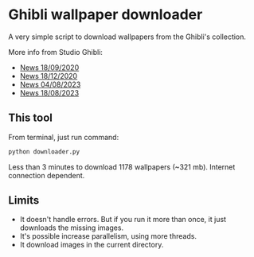 # Ghibli wallpaper downloader

A very simple script to download wallpapers from the Ghibli's collection.

More info from Studio Ghibli: 

* [News 18/09/2020](https://www.ghibli.jp/info/013344/)
* [News 18/12/2020](https://www.ghibli.jp/info/013409/)
* [News 04/08/2023](https://www.ghibli.jp/info/013762/)
* [News 18/08/2023](https://www.ghibli.jp/info/013772/)

## This tool

From terminal, just run command:
```bash
python downloader.py 
```

Less than 3 minutes to download 1178 wallpapers (~321 mb).
Internet connection dependent.


## Limits

* It doesn't handle errors. But if you run it more than once, it just downloads the missing images.
* It's possible increase parallelism, using more threads.
* It download images in the current directory.
